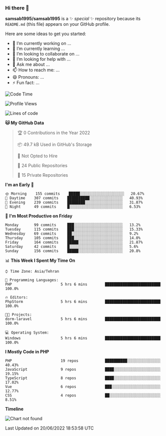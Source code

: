 ### Hi there 👋

**samsab1995/samsab1995** is a ✨ _special_ ✨ repository because its `README.md` (this file) appears on your GitHub profile.

Here are some ideas to get you started:

- 🔭 I’m currently working on ...
- 🌱 I’m currently learning ...
- 👯 I’m looking to collaborate on ...
- 🤔 I’m looking for help with ...
- 💬 Ask me about ...
- 📫 How to reach me: ...
- 😄 Pronouns: ...
- ⚡ Fun fact: ...

<!--START_SECTION:waka-->
![Code Time](http://img.shields.io/badge/Code%20Time-0%20secs-blue)

![Profile Views](http://img.shields.io/badge/Profile%20Views-0-blue)

![Lines of code](https://img.shields.io/badge/From%20Hello%20World%20I%27ve%20Written-877%20Thousand%20lines%20of%20code-blue)

**🐱 My GitHub Data** 

> 🏆 0 Contributions in the Year 2022
 > 
> 📦 49.7 kB Used in GitHub's Storage 
 > 
> 🚫 Not Opted to Hire
 > 
> 📜 24 Public Repositories 
 > 
> 🔑 15 Private Repositories  
 > 
**I'm an Early 🐤** 

```text
🌞 Morning    155 commits    █████░░░░░░░░░░░░░░░░░░░░   20.67% 
🌆 Daytime    307 commits    ██████████░░░░░░░░░░░░░░░   40.93% 
🌃 Evening    239 commits    ████████░░░░░░░░░░░░░░░░░   31.87% 
🌙 Night      49 commits     █░░░░░░░░░░░░░░░░░░░░░░░░   6.53%

```
📅 **I'm Most Productive on Friday** 

```text
Monday       99 commits     ███░░░░░░░░░░░░░░░░░░░░░░   13.2% 
Tuesday      115 commits    ███░░░░░░░░░░░░░░░░░░░░░░   15.33% 
Wednesday    69 commits     ██░░░░░░░░░░░░░░░░░░░░░░░   9.2% 
Thursday     105 commits    ███░░░░░░░░░░░░░░░░░░░░░░   14.0% 
Friday       164 commits    █████░░░░░░░░░░░░░░░░░░░░   21.87% 
Saturday     42 commits     █░░░░░░░░░░░░░░░░░░░░░░░░   5.6% 
Sunday       156 commits    █████░░░░░░░░░░░░░░░░░░░░   20.8%

```


📊 **This Week I Spent My Time On** 

```text
⌚︎ Time Zone: Asia/Tehran

💬 Programming Languages: 
PHP                      5 hrs 6 mins        █████████████████████████   100.0%

🔥 Editors: 
PhpStorm                 5 hrs 6 mins        █████████████████████████   100.0%

🐱‍💻 Projects: 
dorm-laravel             5 hrs 6 mins        █████████████████████████   100.0%

💻 Operating System: 
Windows                  5 hrs 6 mins        █████████████████████████   100.0%

```

**I Mostly Code in PHP** 

```text
PHP                      19 repos            ██████████░░░░░░░░░░░░░░░   40.43% 
JavaScript               9 repos             ████░░░░░░░░░░░░░░░░░░░░░   19.15% 
TypeScript               8 repos             ████░░░░░░░░░░░░░░░░░░░░░   17.02% 
Vue                      6 repos             ███░░░░░░░░░░░░░░░░░░░░░░   12.77% 
CSS                      4 repos             ██░░░░░░░░░░░░░░░░░░░░░░░   8.51%

```


**Timeline**

![Chart not found](https://raw.githubusercontent.com/samsab1995/samsab1995/main/charts/bar_graph.png) 


 Last Updated on 20/06/2022 18:53:58 UTC
<!--END_SECTION:waka-->
